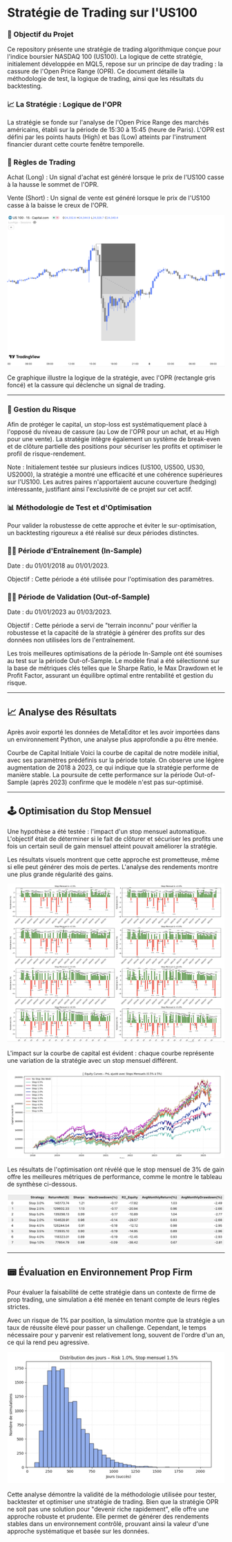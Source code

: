 # Stratégie de Trading sur l'US100

### 🎯 Objectif du Projet
Ce repository présente une stratégie de trading algorithmique conçue pour l'indice boursier NASDAQ 100 (US100). La logique de cette stratégie, initialement développée en MQL5, repose sur un principe de day trading : la cassure de l'Open Price Range (OPR). Ce document détaille la méthodologie de test, la logique de trading, ainsi que les résultats du backtesting.

### 📈 La Stratégie : Logique de l'OPR
La stratégie se fonde sur l'analyse de l'Open Price Range des marchés américains, établi sur la période de 15:30 à 15:45 (heure de Paris). L'OPR est défini par les points hauts (High) et bas (Low) atteints par l'instrument financier durant cette courte fenêtre temporelle.

### 📐 Règles de Trading
Achat (Long) : Un signal d'achat est généré lorsque le prix de l'US100 casse à la hausse le sommet de l'OPR.

Vente (Short) : Un signal de vente est généré lorsque le prix de l'US100 casse à la baisse le creux de l'OPR.

<div align="center">
<img src="https://github.com/tnbfrombenibouyahia/OPR_NQ_Strategy/blob/main/Trading%20Setup.png?raw=true" alt="Exemple de setup de trading OPR"/>
</div>

Ce graphique illustre la logique de la stratégie, avec l'OPR (rectangle gris foncé) et la cassure qui déclenche un signal de trading.

- - - 

### 🎰 Gestion du Risque
Afin de protéger le capital, un stop-loss est systématiquement placé à l'opposé du niveau de cassure (au Low de l'OPR pour un achat, et au High pour une vente). La stratégie intègre également un système de break-even et de clôture partielle des positions pour sécuriser les profits et optimiser le profil de risque-rendement.

Note : Initialement testée sur plusieurs indices (US100, US500, US30, US2000), la stratégie a montré une efficacité et une cohérence supérieures sur l'US100. Les autres paires n'apportaient aucune couverture (hedging) intéressante, justifiant ainsi l'exclusivité de ce projet sur cet actif.

### 📊 Méthodologie de Test et d'Optimisation
Pour valider la robustesse de cette approche et éviter le sur-optimisation, un backtesting rigoureux a été réalisé sur deux périodes distinctes.

### 🏋️‍♂️ Période d'Entraînement (In-Sample)
Date : du 01/01/2018 au 01/01/2023.

Objectif : Cette période a été utilisée pour l'optimisation des paramètres.

### 🧙‍♂️ Période de Validation (Out-of-Sample)
Date : du 01/01/2023 au 01/03/2023.

Objectif : Cette période a servi de "terrain inconnu" pour vérifier la robustesse et la capacité de la stratégie à générer des profits sur des données non utilisées lors de l'entraînement.

Les trois meilleures optimisations de la période In-Sample ont été soumises au test sur la période Out-of-Sample. Le modèle final a été sélectionné sur la base de métriques clés telles que le Sharpe Ratio, le Max Drawdown et le Profit Factor, assurant un équilibre optimal entre rentabilité et gestion du risque.

- - -

## 📈 Analyse des Résultats
Après avoir exporté les données de MetaEditor et les avoir importées dans un environnement Python, une analyse plus approfondie a pu être menée.

Courbe de Capital Initiale
Voici la courbe de capital de notre modèle initial, avec ses paramètres prédéfinis sur la période totale. On observe une légère augmentation de 2018 à 2023, ce qui indique que la stratégie performe de manière stable. La poursuite de cette performance sur la période Out-of-Sample (après 2023) confirme que le modèle n'est pas sur-optimisé.




- - -

## 🕹️ Optimisation du Stop Mensuel
Une hypothèse a été testée : l'impact d'un stop mensuel automatique. L'objectif était de déterminer si le fait de clôturer et sécuriser les profits une fois un certain seuil de gain mensuel atteint pouvait améliorer la stratégie.

Les résultats visuels montrent que cette approche est prometteuse, même si elle peut générer des mois de pertes. L'analyse des rendements montre une plus grande régularité des gains.

![Rendements mensuels de l'optimisation](https://github.com/tnbfrombenibouyahia/OPR_NQ_Strategy/blob/main/Testing%20Max%20Earning%20per%20month.png?raw=true)


L'impact sur la courbe de capital est évident : chaque courbe représente une variation de la stratégie avec un stop mensuel différent.

![Courbes de capital par stop mensuel](https://github.com/tnbfrombenibouyahia/OPR_NQ_Strategy/blob/main/Equity%20Curve%20per%20Monthly%20Max%20Earning.png?raw=true)

Les résultats de l'optimisation ont révélé que le stop mensuel de 3% de gain offre les meilleures métriques de performance, comme le montre le tableau de synthèse ci-dessous.

<div align="center">
<img src="https://github.com/tnbfrombenibouyahia/OPR_NQ_Strategy/blob/main/Result%20Monthly%20Stop.png?raw=true" alt="Tableau de résultats">
</div>

- - -

## 📟 Évaluation en Environnement Prop Firm
Pour évaluer la faisabilité de cette stratégie dans un contexte de firme de prop trading, une simulation a été menée en tenant compte de leurs règles strictes.

Avec un risque de 1% par position, la simulation montre que la stratégie a un taux de réussite élevé pour passer un challenge. Cependant, le temps nécessaire pour y parvenir est relativement long, souvent de l'ordre d'un an, ce qui la rend peu agressive.

<div align="center">
<img src="https://github.com/tnbfrombenibouyahia/OPR_NQ_Strategy/blob/main/Distribution%20FTMO%20Challenge.png?raw=true" alt="Distribution de la durée des challenges">
</div>


Cette analyse démontre la validité de la méthodologie utilisée pour tester, backtester et optimiser une stratégie de trading. Bien que la stratégie OPR ne soit pas une solution pour "devenir riche rapidement", elle offre une approche robuste et prudente. Elle permet de générer des rendements stables dans un environnement contrôlé, prouvant ainsi la valeur d'une approche systématique et basée sur les données.
